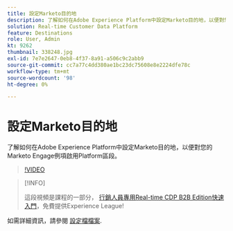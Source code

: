```yaml
---
title: 設定Marketo目的地
description: 了解如何在Adobe Experience Platform中設定Marketo目的地，以便對您的Marketo Engage例項啟用Platform區段。
solution: Real-time Customer Data Platform
feature: Destinations
role: User, Admin
kt: 9262
thumbnail: 338248.jpg
exl-id: 7e7e2647-0eb8-4f37-8a91-a506c9c2abb9
source-git-commit: cc7a77c4dd380ae1bc23dc75608e8e2224dfe78c
workflow-type: tm+mt
source-wordcount: '98'
ht-degree: 0%

---
```


# 設定Marketo目的地

了解如何在Adobe Experience Platform中設定Marketo目的地，以便對您的Marketo Engage例項啟用Platform區段。

>[!VIDEO](https://video.tv.adobe.com/v/338248?quality=12&learn=on)

>[!INFO]
>
> 這段視頻是課程的一部分， [行銷人員專用Real-time CDP B2B Edition快速入門](https://experienceleague.adobe.com/?recommended=ExperiencePlatform-U-1-2021.rtcdp.b2b)，免費提供Experience League!

如需詳細資訊，請參閱 [設定檔檔案](https://experienceleague.adobe.com/docs/experience-platform/rtcdp/profile/profile-browse.html).
